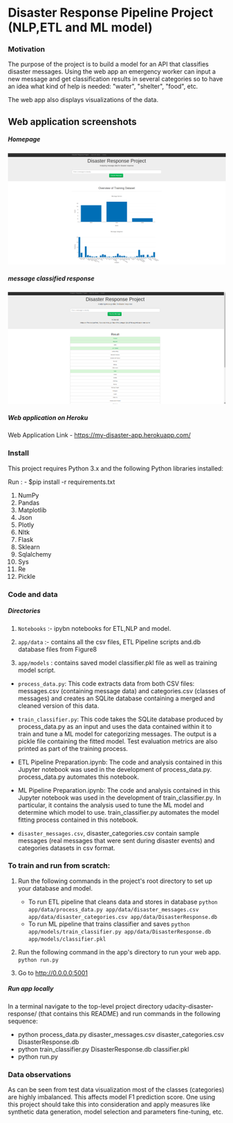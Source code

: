 # Disaster Response Pipeline Project (NLP,ETL and ML model)


### Motivation
The purpose of the project is to build a model for an API that classifies disaster messages.
Using the web app an emergency worker can input a new message and get classification results in several categories so to have an idea what kind of help is needed: "water", "shelter", "food", etc.  

The web app also displays visualizations of the data.

## Web application screenshots

##### Homepage

![file3](https://github.com/aditya-167/NLP-Disaster-Response-Application/blob/master/Screenshots/homepage.png)

##### message classified response

![file3](https://github.com/aditya-167/NLP-Disaster-Response-Application/blob/master/Screenshots/query.png)



##### Web application on Heroku
Web Application Link - https://my-disaster-app.herokuapp.com/


### Install
This project requires Python 3.x and the following Python libraries installed:

Run : - $pip install -r requirements.txt 

1. NumPy
2. Pandas
3. Matplotlib
4. Json
5. Plotly
6. Nltk
7. Flask
8. Sklearn
9. Sqlalchemy
10. Sys
11. Re
12. Pickle


### Code and data

##### Directories

1. `Notebooks` :- ipybn notebooks for ETL,NLP and model.

2. `app/data` :- contains all the csv files, ETL Pipeline scripts and.db database files from Figure8 

3. `app/models` : contains saved model classifier.pkl file as well as training model script.

-  `process_data.py`: This code extracts data from both CSV files: messages.csv (containing message data) and categories.csv (classes of messages) and creates an SQLite database containing a merged and cleaned version of this data.

-  `train_classifier.py`: This code takes the SQLite database produced by process_data.py as an input and uses the data contained within it to train and tune a ML model for categorizing messages. The output is a pickle file containing the fitted model. Test evaluation metrics are also printed as part of the training process.

-  ETL Pipeline Preparation.ipynb: The code and analysis contained in this Jupyter notebook was used in the development of process_data.py. process_data.py  automates this notebook.

-  ML Pipeline Preparation.ipynb: The code and analysis contained in this Jupyter notebook was used in the development of train_classifier.py. In particular, it contains the analysis used to tune the ML model and determine which model to use. train_classifier.py automates the model fitting process contained in this notebook.

-  `disaster_messages.csv`, disaster_categories.csv contain sample messages (real messages that were sent during disaster events) and categories datasets in csv format.


### To train and run from scratch:


1. Run the following commands in the project's root directory to set up your database and model.


    - To run ETL pipeline that cleans data and stores in database
        `python app/data/process_data.py app/data/disaster_messages.csv app/data/disaster_categories.csv app/data/DisasterResponse.db`
    - To run ML pipeline that trains classifier and saves
        `python app/models/train_classifier.py app/data/DisasterResponse.db app/models/classifier.pkl`

2. Run the following command in the app's directory to run your web app.
    `python run.py`

3. Go to http://0.0.0.0:5001


##### Run app locally
In a terminal navigate to the top-level project directory udacity-disaster-response/ (that contains this README) and run commands in the following sequence:

-  python process_data.py disaster_messages.csv disaster_categories.csv DisasterResponse.db  
-  python train_classifier.py DisasterResponse.db classifier.pkl
-  python run.py


### Data observations
As can be seen from test data visualization most of the classes (categories) are highly imbalanced. This affects model F1 prediction score. One using this project should take this into consideration and apply measures like synthetic data generation, model selection and parameters fine-tuning, etc.     


